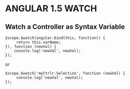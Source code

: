 # ANGULAR 1.5 WATCH

## Watch a Controller as Syntax Variable
```
$scope.$watch(angular.bind(this, function() {
     return this.varName;
}), function (newVal) {
    console.log('newVal', newVal);
});
```
or
```
$scope.$watch('myCtrlr.Selection', function (newVal) {
     console.log('newVal', newVal);
});
```

